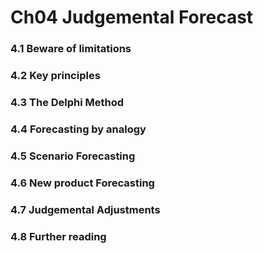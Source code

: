Ch04 Judgemental Forecast
================

### 4.1 Beware of limitations

### 4.2 Key principles

### 4.3 The Delphi Method

### 4.4 Forecasting by analogy

### 4.5 Scenario Forecasting

### 4.6 New product Forecasting

### 4.7 Judgemental Adjustments

### 4.8 Further reading
